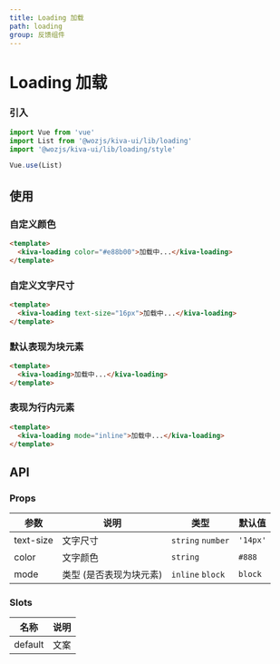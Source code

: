 ```yaml
---
title: Loading 加载
path: loading
group: 反馈组件
---
```


# Loading 加载

### 引入

```js
import Vue from 'vue'
import List from '@wozjs/kiva-ui/lib/loading'
import '@wozjs/kiva-ui/lib/loading/style'

Vue.use(List)
```

## 使用

### 自定义颜色
```html
<template>
  <kiva-loading color="#e88b00">加载中...</kiva-loading>
</template>
```

### 自定义文字尺寸
```html
<template>
  <kiva-loading text-size="16px">加载中...</kiva-loading>
</template>
```

### 默认表现为块元素
```html
<template>
  <kiva-loading>加载中...</kiva-loading>
</template>
```

### 表现为行内元素
```html
<template>
  <kiva-loading mode="inline">加载中...</kiva-loading>
</template>
```


## API

### Props
|参数|说明|类型|默认值|
|--|--|--|--|
|text-size|文字尺寸|`string` `number`|`'14px'`|
|color|文字颜色|`string`|`#888`|
|mode|类型 (是否表现为块元素)|`inline` `block`|`block`|


### Slots
|名称|说明|
|--|--|
|default|文案|
